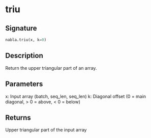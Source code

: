 # triu

## Signature

```python
nabla.triu(x, k=0)
```

## Description

Return the upper triangular part of an array.


## Parameters

x: Input array (batch, seq_len, seq_len)
k: Diagonal offset (0 = main diagonal, > 0 = above, < 0 = below)


## Returns

Upper triangular part of the input array

